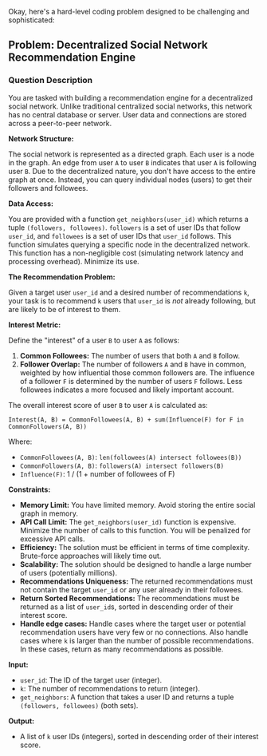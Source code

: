 Okay, here's a hard-level coding problem designed to be challenging and sophisticated:

## Problem: Decentralized Social Network Recommendation Engine

### Question Description

You are tasked with building a recommendation engine for a decentralized social network. Unlike traditional centralized social networks, this network has no central database or server. User data and connections are stored across a peer-to-peer network.

**Network Structure:**

The social network is represented as a directed graph. Each user is a node in the graph. An edge from user `A` to user `B` indicates that user `A` is following user `B`. Due to the decentralized nature, you don't have access to the entire graph at once. Instead, you can query individual nodes (users) to get their followers and followees.

**Data Access:**

You are provided with a function `get_neighbors(user_id)` which returns a tuple `(followers, followees)`. `followers` is a set of user IDs that follow `user_id`, and `followees` is a set of user IDs that `user_id` follows. This function simulates querying a specific node in the decentralized network.  This function has a non-negligible cost (simulating network latency and processing overhead).  Minimize its use.

**The Recommendation Problem:**

Given a target user `user_id` and a desired number of recommendations `k`, your task is to recommend `k` users that `user_id` is *not* already following, but are likely to be of interest to them.

**Interest Metric:**

Define the "interest" of a user `B` to user `A` as follows:

1.  **Common Followees:** The number of users that both `A` and `B` follow.
2.  **Follower Overlap:** The number of followers `A` and `B` have in common, weighted by how influential those common followers are. The influence of a follower `F` is determined by the number of users `F` follows. Less followees indicates a more focused and likely important account.

The overall interest score of user `B` to user `A` is calculated as:

`Interest(A, B) = CommonFollowees(A, B) + sum(Influence(F) for F in CommonFollowers(A, B))`

Where:

*   `CommonFollowees(A, B)`:  `len(followees(A) intersect followees(B))`
*   `CommonFollowers(A, B)`:  `followers(A) intersect followers(B)`
*   `Influence(F)`: 1 / (1 + number of followees of F)

**Constraints:**

*   **Memory Limit:** You have limited memory. Avoid storing the entire social graph in memory.
*   **API Call Limit:** The `get_neighbors(user_id)` function is expensive. Minimize the number of calls to this function. You will be penalized for excessive API calls.
*   **Efficiency:**  The solution must be efficient in terms of time complexity. Brute-force approaches will likely time out.
*   **Scalability:** The solution should be designed to handle a large number of users (potentially millions).
*   **Recommendations Uniqueness:** The returned recommendations must not contain the target `user_id` or any user already in their followees.
*   **Return Sorted Recommendations:** The recommendations must be returned as a list of `user_id`s, sorted in descending order of their interest score.
*   **Handle edge cases:** Handle cases where the target user or potential recommendation users have very few or no connections. Also handle cases where `k` is larger than the number of possible recommendations. In these cases, return as many recommendations as possible.

**Input:**

*   `user_id`: The ID of the target user (integer).
*   `k`: The number of recommendations to return (integer).
*   `get_neighbors`: A function that takes a user ID and returns a tuple `(followers, followees)` (both sets).

**Output:**

*   A list of `k` user IDs (integers), sorted in descending order of their interest score.

